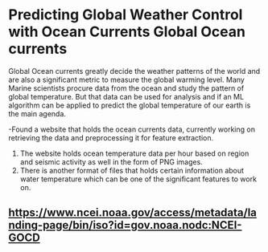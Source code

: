 # Predicting Global Weather Control with Ocean Currents Global Ocean currents

Global Ocean currents greatly decide the weather patterns of the world and are also a significant metric to measure the global warming level.
Many Marine scientists procure data from the ocean and study the pattern of global temperature. But that data can be used for analysis and if an ML algorithm can be applied
to predict the global temperature of our earth is the main agenda.


-Found a website that holds the ocean currents data, currently working on retrieving the data and preprocessing it for feature extraction.

1. The website holds ocean temperature data per hour based on region and seismic activity as well in the form of PNG images.
2. There is another format of files that holds certain information about water temperature which can be one of the significant features to work on.
   
 ## https://www.ncei.noaa.gov/access/metadata/landing-page/bin/iso?id=gov.noaa.nodc:NCEI-GOCD
  
